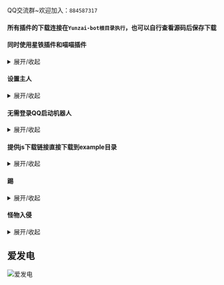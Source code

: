 QQ交流群~欢迎加入：`884587317`

#### 所有插件的下载连接在`Yunzai-bot根目录执行`，也可以自行查看源码后保存下载

#### 同时使用星铁插件和喵喵插件

<details><summary>展开/收起</summary>

`2023年9月5日更新了1.1版本，需要更新的请直接根目录重新跑一次下载指令，修复以前重复查询问题`

目前只兼容了`*更新面板`、`#星铁更新面板`、`*希儿面板`、`#星铁希儿面板`  

！！！并没有只有希儿能用！上面是举个例子！

默认关闭星铁插件，请下载插件后开启使用~

就5个指令...自己琢磨吧~！
```
#插件面板状态
#星铁插件面板开启
#星铁插件面板关闭
#喵喵插件面板开启
#喵喵插件面板关闭
```

##### 下载
Github：
```
curl -o "./plugins/example/StarRail_v1.1.js" "https://raw.githubusercontent.com/Zyy955/Yunzai-Bot-plugin/main/StarRail_v1.1.js"
```
Gitee：
```
curl -o "./plugins/example/StarRail_v1.1.js" "https://gitee.com/Zyy955/Yunzai-Bot-plugin/raw/main/StarRail_v1.1.js"
```

</details>


#### 设置主人

<details><summary>展开/收起</summary>

为`Yunzai-Bot`设计，适用于`QQGuild-Plugin`

插件和`TRSS-Yunzai`自带的`#设置主人`并无区别，多了一个at添加主人

- 使用方法
  - 方法1：发送`#设置主人`，随后复制发送控制台的验证码即可成为主人
  - 方法2：发送`#设置主人@用户`，需要你是主人的情况下，指定此用户成为主人

##### 下载
Github：
```
curl -o "./plugins/example/SetMaster.js" "https://raw.githubusercontent.com/Zyy955/Yunzai-Bot-plugin/main/SetMaster.js"
```
Gitee：
```
curl -o "./plugins/example/SetMaster.js" "https://gitee.com/Zyy955/Yunzai-Bot-plugin/raw/main/SetMaster.js"
```

</details>

#### 无需登录QQ启动机器人

<details><summary>展开/收起</summary>

搭配[QQGuild-plugin](https://gitee.com/Zyy955/QQGuild-plugin)插件启用可无需登录QQ使用频道

##### 使用方法

下载完成后，使用`node apps`启动即可~

如果想使用原来的，使用`node app`启动即可~

##### 下载
Github：
```
curl -o "./apps.js" "https://raw.githubusercontent.com/Zyy955/Yunzai-Bot-plugin/main/apps.js"
```

Gitee：
```
curl -o "./apps.js" "https://gitee.com/Zyy955/Yunzai-Bot-plugin/raw/main/apps.js"
```

</details>

#### 提供js下载链接直接下载到example目录

<details><summary>展开/收起</summary>

使用说明：
![](https://cdn.jsdelivr.net/gh/Zyy955/imgs/img/202309130055196.png)

点击原始数据后，复制浏览器上方地址

![](https://cdn.jsdelivr.net/gh/Zyy955/imgs/img/202309130056145.png)

格式：
```
#下载https://gitee.com/Zyy955/Yunzai-Bot-plugin/raw/main/StarRail_v1.1.js

可选参数：自定义文件名称
#下载https://gitee.com/Zyy955/Yunzai-Bot-plugin/raw/main/StarRail_v1.1.js 星铁插件

得到`星铁插件.js`
```

##### 下载
Github：
```
curl -o "./plugins/example/download_js.js" "https://raw.githubusercontent.com/Zyy955/Yunzai-Bot-plugin/main/download_js.js"
```
Gitee：
```
curl -o "./plugins/example/download_js.js" "https://gitee.com/Zyy955/Yunzai-Bot-plugin/raw/main/download_js.js"
```

</details>


#### 踢

<details><summary>展开/收起</summary>

- 暂时只支持以下几种场景
- 喵崽的QQ群 私聊
- 时雨崽的QQ群 私聊 QQ频道插件
- 不支持喵崽的频道插件 时雨崽的gocq频道
- 支持[新版QQGuild-plugin](https://gitee.com/Zyy955/QQGuild-plugin)

- 使用方法
  - 方法1：发送`#踢`，生成踢自己
  - 方法2：发送`#踢@用户`，生成踢对方

##### 效果图预览

![预览](https://cdn.jsdelivr.net/gh/Zyy955/imgs/img/202308021749791.gif)

##### 下载
Github：
```
curl -o "./plugins/example/kick.js" "https://raw.githubusercontent.com/Zyy955/Yunzai-Bot-plugin/main/kick.js"
```

Gitee：
```
curl -o "./plugins/example/kick.js" "https://gitee.com/Zyy955/Yunzai-Bot-plugin/raw/main/kick.js"
```

</details>

#### 怪物入侵

<details><summary>展开/收起</summary>

- 暂时只支持以下几种场景
- 喵崽的QQ群 私聊
- 时雨崽的QQ群 私聊 QQ频道插件
- 不支持喵崽的频道插件 时雨崽的gocq频道
- 支持[新版QQGuild-plugin](https://gitee.com/Zyy955/QQGuild-plugin)

- 使用方法
  - 方法1：发送`#怪物入侵`，怪物为自己
  - 方法2：发送`#怪物入侵@用户`，怪物为`@的用户`

##### 效果图预览

![](https://cdn.jsdelivr.net/gh/Zyy955/imgs/img/202308270006112.png)

##### 下载
Github：
```
curl -o "./plugins/example/invade.js" "https://raw.githubusercontent.com/Zyy955/Yunzai-Bot-plugin/main/invade.js"
```

Gitee：
```
curl -o "./plugins/example/invade.js" "https://gitee.com/Zyy955/Yunzai-Bot-plugin/raw/main/invade.js"
```

</details>

## 爱发电

![爱发电](https://cdn.jsdelivr.net/gh/Zyy955/imgs/img/202308271209508.jpeg)

